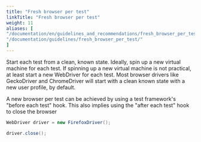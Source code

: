 ```yaml
---
title: "Fresh browser per test"
linkTitle: "Fresh browser per test"
weight: 11
aliases: [
"/documentation/en/guidelines_and_recommendations/fresh_browser_per_test/",
"/documentation/guidelines/fresh_browser_per_test/"
]
---
```


Start each test from a clean, known state.
Ideally, spin up a new virtual machine for each test.
If spinning up a new virtual machine is not practical,
at least start a new WebDriver for each test.
Most browser drivers like GeckoDriver and ChromeDriver will start with a clean
known state with a new user profile, by default.

A new browser per test can be achieved by using a test framework's "before each test" hook. This also implies using the "after each test" hook to close the browser

```java
WebDriver driver = new FirefoxDriver();
```

```java
driver.close();
```
